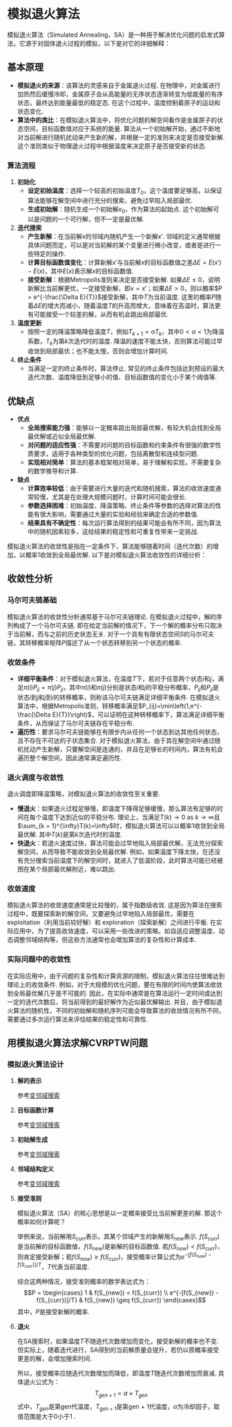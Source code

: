 # 模拟退火算法

模拟退火算法（Simulated Annealing，SA）是一种用于解决优化问题的启发式算法，它源于对固体退火过程的模拟，以下是对它的详细解释：

## 基本原理
- **模拟退火的来源**：该算法的灵感来自于金属退火过程. 在物理中，对金属进行加热然后缓慢冷却，金属原子会从高能量的无序状态逐渐转变为低能量的有序状态，最终达到能量最低的稳定态. 在这个过程中，温度控制着原子的运动和状态变化. 
- **算法中的类比**：在模拟退火算法中，将优化问题的解空间看作是金属原子的状态空间，目标函数值对应于系统的能量. 算法从一个初始解开始，通过不断地对当前解进行随机扰动来产生新的解，并根据一定的准则来决定是否接受新解. 这个准则类似于物理退火过程中根据温度来决定原子是否接受新的状态. 

### 算法流程
1. **初始化**
    - **设定初始温度**：选择一个较高的初始温度$T_0$，这个温度要足够高，以保证算法能够在解空间中进行充分的搜索，避免过早陷入局部最优. 
    - **生成初始解**：随机生成一个初始解$x_0$，作为算法的起始点. 这个初始解可以是问题的一个可行解，但不一定是最优解. 
2. **迭代搜索**
    - **产生新解**：在当前解$x$的邻域内随机产生一个新解$x'$. 邻域的定义通常根据具体问题而定，可以是对当前解的某个变量进行微小改变，或者是进行一些特定的操作. 
    - **计算目标函数值变化**：计算新解$x'$与当前解$x$的目标函数值之差$\Delta E = E(x') - E(x)$，其中$E(x)$表示解$x$的目标函数值. 
    - **接受新解**：根据Metropolis准则来决定是否接受新解. 如果$\Delta E \leq 0$，说明新解比当前解更优，一定接受新解，即$x = x'$；如果$\Delta E > 0$，则以概率$P = e^{-\frac{\Delta E}{T}}$接受新解，其中$T$为当前温度. 这里的概率$P$随着$\Delta E$的增大而减小，随着温度$T$的升高而增大，意味着在高温时，算法更有可能接受一个较差的解，从而有机会跳出局部最优. 
3. **温度更新**
    - 按照一定的降温策略降低温度$T$，例如$T_{k + 1}=\alpha T_k$，其中$0 < \alpha < 1$为降温系数，$T_k$为第$k$次迭代时的温度. 降温的速度不能太快，否则算法可能过早收敛到局部最优；也不能太慢，否则会增加计算时间. 
4. **终止条件**
    - 当满足一定的终止条件时，算法停止. 常见的终止条件包括达到预设的最大迭代次数、温度降低到足够小的值、目标函数值的变化小于某个阈值等. 


## 优缺点
- **优点**
    - **全局搜索能力强**：能够以一定概率跳出局部最优解，有较大机会找到全局最优解或近似全局最优解. 
    - **对问题的适应性强**：不需要对问题的目标函数和约束条件有很强的数学性质要求，适用于各种类型的优化问题，包括离散型和连续型问题. 
    - **实现相对简单**：算法的基本框架相对简单，易于理解和实现，不需要复杂的数学推导和计算. 
- **缺点**
    - **计算效率较低**：由于需要进行大量的迭代和随机搜索，算法的收敛速度通常较慢，尤其是在处理大规模问题时，计算时间可能会很长. 
    - **参数选择困难**：初始温度、降温策略、终止条件等参数的选择对算法的性能有很大影响，需要通过大量的实验和经验来确定合适的参数值. 
    - **结果具有不确定性**：每次运行算法得到的结果可能会有所不同，因为算法中的随机因素较多，这给结果的稳定性和可重复性带来一定挑战. 


模拟退火算法的收敛性是指在一定条件下，算法能够随着时间（迭代次数）的增加，以概率1收敛到全局最优解. 以下是对模拟退火算法收敛性的详细分析：


## 收敛性分析
### 马尔可夫链基础
模拟退火算法的收敛性分析通常基于马尔可夫链理论. 在模拟退火过程中，解的序列构成了一个马尔可夫链. 即在给定当前解的情况下，下一个解的概率分布只取决于当前解，而与之前的历史状态无关. 对于一个具有有限状态空间$S$的马尔可夫链，其转移概率矩阵$P$描述了从一个状态转移到另一个状态的概率. 

### 收敛条件
- **详细平衡条件**：对于模拟退火算法，在温度$T$下，若对于任意两个状态$i$和$j$，满足$\pi(i)P_{ij}=\pi(j)P_{ji}$，其中$\pi(i)$和$\pi(j)$分别是状态$i$和$j$的平稳分布概率，$P_{ij}$和$P_{ji}$是状态$i$到$j$和$j$到$i$的转移概率，则称该马尔可夫链满足详细平衡条件. 在模拟退火算法中，根据Metropolis准则，转移概率满足$P_{ij}=\min\left(1,e^{-\frac{\Delta E}{T}}\right)$，可以证明在这种转移概率下，算法满足详细平衡条件，从而保证了马尔可夫链存在平稳分布. 
- **遍历性**：要求马尔可夫链能够在有限步内从任何一个状态到达其他任何状态，且不存在不可达的子状态集合. 对于模拟退火算法，由于其在解空间中通过随机扰动产生新解，只要解空间是连通的，并且在足够长的时间内，算法有机会遍历整个解空间，因此通常满足遍历性. 

### 退火调度与收敛性
退火调度即降温策略，对模拟退火算法的收敛性至关重要. 
- **慢退火**：如果退火过程足够慢，即温度下降得足够缓慢，那么算法有足够的时间在每个温度下达到近似的平稳分布. 理论上，当满足$T(k)\to0$ as $k\to\infty$且$\sum_{k = 1}^{\infty}T(k)=\infty$时，模拟退火算法可以以概率1收敛到全局最优解. 其中$T(k)$是第$k$次迭代时的温度. 
- **快退火**：若退火速度过快，算法可能会过早地陷入局部最优解，无法充分探索解空间，从而导致不能收敛到全局最优解. 例如，如果温度下降太快，在还没有充分搜索当前温度下的解空间时，就进入了低温阶段，此时算法可能已经被困在某个局部最优解附近，难以跳出. 

### 收敛速度
模拟退火算法的收敛速度通常是比较慢的，属于指数级收敛. 这是因为算法在搜索过程中，既要探索新的解空间，又要避免过早地陷入局部最优，需要在 exploitation（利用当前较好解）和 exploration（探索新解）之间进行平衡. 在实际应用中，为了提高收敛速度，可以采用一些改进的策略，如自适应调整温度、动态调整邻域结构等，但这些方法通常也会增加算法的复杂性和计算成本. 

### 实际问题中的收敛性
在实际应用中，由于问题的复杂性和计算资源的限制，模拟退火算法往往很难达到理论上的收敛条件. 例如，对于大规模的优化问题，要在有限的时间内使算法收敛到全局最优解几乎是不可能的. 因此，在实际中通常是在算法运行一定时间或达到一定的迭代次数后，将当前得到的最好解作为近似最优解输出. 并且，由于模拟退火算法的随机性，不同的初始解和随机序列可能会导致算法的收敛情况有所不同，需要通过多次运行算法来评估结果的稳定性和可靠性. 

## 用模拟退火算法求解CVRPTW问题



### 模拟退火算法设计
1. **解的表示**

    参考[变邻域搜索](../vns/README.md)

2. **目标函数计算**

    参考[变邻域搜索](../vns/README.md)

3. **初始解生成**

    参考[变邻域搜索](../vns/README.md)

4. **邻域结构定义**

    参考[变邻域搜索](../vns/README.md)

5. **接受准则**

    模拟退火算法（SA）的核心思想是以一定概率接受比当前解更差的解. 那这个概率如何计算呢？

    举例来说，当前解用$S_{curr}$表示，其某个邻域产生的新解用$S_{new}$表示. $f(S_{curr})$是当前解的目标函数值，$f(S_{new})$是新解的目标函数值. 若$f(S_{new}) < f(S_{curr})$，则肯定接受新解；若$f(S_{new}) \geq f(S_{curr})$，接受概率计算公式为$e^{-[f(S_{new}) - f(S_{curr})]/T}$，$T$代表当前温度. 

    综合这两种情况，接受准则概率的数学表达式为：
    $$P = 
    \begin{cases}
    1 & f(S_{new}) < f(S_{curr}) \\
    e^{-[f(S_{new}) - f(S_{curr})]/T} & f(S_{new}) \geq f(S_{curr})
    \end{cases}$$
    其中，$P$是接受新解的概率. 

6. **退火**

    在SA搜索时，如果温度$T$不随迭代次数增加而变化，接受新解的概率也不变. 但实际上，随着迭代进行，SA得到的当前解质量会提升，若仍以原概率接受更差的解，会增加搜索时间. 

    所以，接受概率应随迭代次数增加而降低，即温度$T$随迭代次数增加而衰减. 具体退火公式为：
    $$T_{gen + 1} = \alpha \times T_{gen}$$
    式中，$T_{gen}$是第gen代温度，$T_{gen + 1}$是第gen + 1代温度，$\alpha$为冷却因子，取值范围是大于0小于1 .  






